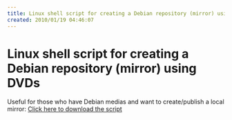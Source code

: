 ```yaml
---
title: Linux shell script for creating a Debian repository (mirror) using DVDs
created: 2010/01/19 04:46:07
---
```


# Linux shell script for creating a Debian repository (mirror) using DVDs

Useful for those who have Debian medias and want to create/publish a local mirror: [Click here to download the script](https://www.olafrv.com/wp-content/uploads/2010/01/packgz.sh.tar.gz)
